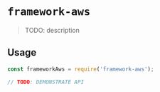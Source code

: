 # `framework-aws`

> TODO: description

## Usage

```typescript
const frameworkAws = require('framework-aws');

// TODO: DEMONSTRATE API
```
